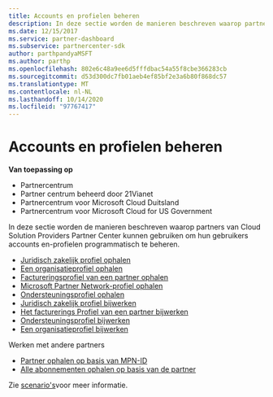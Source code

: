 ```yaml
---
title: Accounts en profielen beheren
description: In deze sectie worden de manieren beschreven waarop partners van Cloud solution providers het partner centrum kunnen gebruiken om hun gebruikers accounts en-profielen programmatisch te beheren.
ms.date: 12/15/2017
ms.service: partner-dashboard
ms.subservice: partnercenter-sdk
author: parthpandyaMSFT
ms.author: parthp
ms.openlocfilehash: 802e6c48a9ee6d5fffdbac54a55f8cbe366283cb
ms.sourcegitcommit: d53d300dc7fb01aeb4ef85bf2e3a6b80f868dc57
ms.translationtype: MT
ms.contentlocale: nl-NL
ms.lasthandoff: 10/14/2020
ms.locfileid: "97767417"
---
```

# <a name="manage-accounts-and-profiles"></a>Accounts en profielen beheren

**Van toepassing op**

- Partnercentrum
- Partner centrum beheerd door 21Vianet
- Partnercentrum voor Microsoft Cloud Duitsland
- Partnercentrum voor Microsoft Cloud for US Government

In deze sectie worden de manieren beschreven waarop partners van Cloud Solution Providers Partner Center kunnen gebruiken om hun gebruikers accounts en-profielen programmatisch te beheren.

- [Juridisch zakelijk profiel ophalen](get-legal-business-profile.md)
- [Een organisatieprofiel ophalen](get-an-organization-profile.md)
- [Factureringsprofiel van een partner ophalen](get-partner-billing-profile.md)
- [Microsoft Partner Network-profiel ophalen](get-partner-network-profile.md)
- [Ondersteuningsprofiel ophalen](get-support-profile.md)
- [Juridisch zakelijk profiel bijwerken](update-legal-business-profile.md)
- [Het facturerings Profiel van een partner bijwerken](update-partner-billing-profile.md)
- [Ondersteuningsprofiel bijwerken](update-support-profile.md)
- [Een organisatieprofiel bijwerken](update-an-organization-profile.md)

Werken met andere partners

- [Partner ophalen op basis van MPN-ID](get-partner-by-mpn-id.md)
- [Alle abonnementen ophalen op basis van de partner](get-all-subscriptions-by-partner.md)

Zie [scenario's](scenarios.md)voor meer informatie.